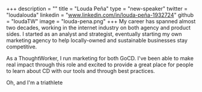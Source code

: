 +++
description = ""
title = "Louda Peña"
type = "new-speaker"
twitter = "loudalouda"
linkedin = "www.linkedin.com/in/louda-peña-1932724"
github = "loudaTW"
image = "louda-pena.png"
+++
My career has spanned almost two decades, working in the internet
industry on both agency and product sides. I started as an analyst and
strategist, eventually starting my own marketing agency to help
locally-owned and sustainable businesses stay competitive.

As a ThoughtWorker, I run marketing for both GoCD. I've been able to
make real impact through this role and excited to provide a great place
for people to learn about CD with our tools and through best practices.

Oh, and I'm a triathlete